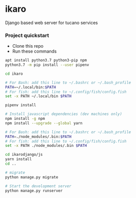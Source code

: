 # ikaro
Django based web server for tucano services

### Project quickstart

* Clone this repo
* Run these commands
```bash
apt install python3.7 python3-pip npm
python3.7 -m pip install --user pipenv

cd ikaro

# For Bash: add this line to ~/.bashrc or ~/.bash_profile
PATH=~/.local/bin:$PATH
# For fish: add this line to ~/.config/fish/config.fish
set -x PATH ~/.local/bin $PATH

pipenv install

# Install javascript dependencies (dev machines only)
npm install -g npm
npm install --upgrade --global yarn

# For Bash: add this line to ~/.bashrc or ~/.bash_profile
PATH=./node_modules/.bin:$PATH
# For fish: add this line to ~/.config/fish/config.fish
set -x PATH ./node_modules/.bin $PATH

cd ikarodjango/js
yarn install
cd ..

# migrate
python manage.py migrate

# Start the development server
python manage.py runserver
```
